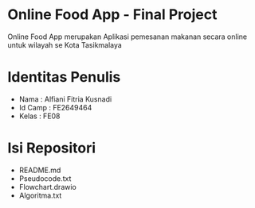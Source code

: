 # Online Food App - Final Project
 Online Food App merupakan Aplikasi pemesanan makanan secara online untuk wilayah se Kota Tasikmalaya

 # Identitas Penulis
 - Nama : Alfiani Fitria Kusnadi
 - Id Camp : FE2649464
 - Kelas : FE08

 # Isi Repositori
 - README.md
 - Pseudocode.txt
 - Flowchart.drawio
 - Algoritma.txt